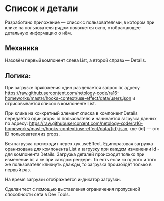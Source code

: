 # Список и детали

Разработано приложение — список с пользователями, в котором при клике на пользователя рядом появляется окно, отображающее детальную информацию о нём.

## Механика

Назовём первый компонент слева List, а второй справа — Details.

## Логика:

При загрузке приложения один раз делается запрос по адресу https://raw.githubusercontent.com/netology-code/ra16-homeworks/master/hooks-context/use-effect/data/users.json и отрисовывается список в компоненте List.

При клике на конкретный элемент списка в компонент Details передаётся один props: id пользователя и начинается загрузка данных по адресу: https://raw.githubusercontent.com/netology-code/ra16-homeworks/master/hooks-context/use-effect/data/{id}.json, где {id} — это ID пользователя из props.

Вся загрузка происходит через хук useEffect. Единоразовая загрузка оранизована для компонента List и загрузку при каждом изменении id - для компонента Details. Загрузка деталей происходит только при изменении id, а не при каждом рендере. То есть если на одного и того же пользователя кликнуть дважды, то загрузка произойдёт только в первый раз.

На время загрузки отображается индикатор загрузки. 

Сделан тест с помощью выставления ограничения пропускной способности сети в Dev Tools.



